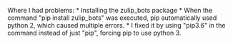 Where I had problems:
    * Installing the zulip_bots package 
        * When the command "pip install zulip_bots" was executed, pip automatically used python 2, which caused multiple errors.
        * I fixed it by using "pip3.6" in the command instead of just "pip", forcing pip to use python 3.